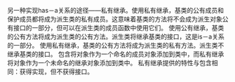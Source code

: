 另一种实现has－a关系的途径——私有继承。使用私有继承，基类的公有成员和保护成员都将成为派生类的私有成员。这意味着基类的方法将不会成为派生对象公有接口的一部分，但可以在派生类的成员函数中使用它们。
使用公有继承，基类的公有方法将成为派生类的公有方法。派生类将继承基类的接口，这是is－a关系的一部分。
使用私有继承，基类的公有方法将成为派生类的私有方法。派生类不继承基类的接口。
包含将对象作为一个命名的成员对象添加到类中，而私有继承将对象作为一个未命名的继承对象添加到类中。
私有继承提供的特性与包含相同：获得实现，但不获得接口。
